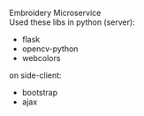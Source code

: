 Embroidery Microservice\
Used these libs in python (server):
* flask
* opencv-python
* webcolors

on side-client:
* bootstrap
* ajax
